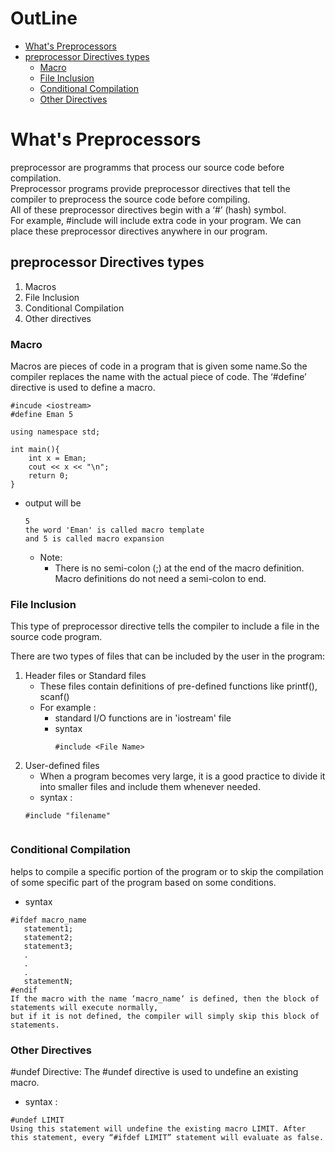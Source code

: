 # OutLine
- [What's Preprocessors](#whats-preprocessors)
- [preprocessor Directives types](#preprocessor-directives-types)
  - [Macro](#macro)
  - [File Inclusion](#file-inclusion)
  - [Conditional Compilation](#conditional-compilation)
  - [Other Directives](#other-directives)



# What's Preprocessors
preprocessor are programms that process our source code before compilation.<br>
Preprocessor programs provide preprocessor directives that tell the compiler to preprocess the source code before compiling.<br>
All of these preprocessor directives begin with a ‘#’ (hash) symbol.<br>
For example, #include will include extra code in your program. We can place these preprocessor directives anywhere in our program.<br>

## preprocessor Directives types
  1. Macros
  2. File Inclusion
  3. Conditional Compilation
  4. Other directives

### Macro 
Macros are pieces of code in a program that is given some name.So the compiler replaces the name with the actual piece of code.
The ‘#define’ directive is used to define a macro.


```
#incude <iostream>
#define Eman 5

using namespace std;

int main(){
    int x = Eman;
    cout << x << "\n";
    return 0;
}

```
- output will be 

   ```
   5
   the word 'Eman' is called macro template
   and 5 is called macro expansion 
   ```
  - Note: 
     - There is no semi-colon (;) at the end of the macro definition. Macro definitions do not need a semi-colon to end.

### File Inclusion

This type of preprocessor directive tells the compiler to include a file in the source code program.

There are two types of files that can be included by the user in the program: 
  1. Header files or Standard files
     - These files contain definitions of pre-defined functions like printf(), scanf()
     - For example :
       - standard I/O functions are in 'iostream' file
       - syntax 
         ```
         #include <File Name>
         ```
  2. User-defined files
      - When a program becomes very large, it is a good practice to divide it into smaller files and include them whenever needed.
      - syntax :
      ```
      #include "filename"


### Conditional Compilation
helps to compile a specific portion of the program or to skip the compilation of some specific part of the program based on some conditions.
 - syntax 
 ```
 #ifdef macro_name
    statement1;
    statement2;
    statement3;
    .
    .
    .
    statementN;
#endif
If the macro with the name ‘macro_name‘ is defined, then the block of statements will execute normally, 
but if it is not defined, the compiler will simply skip this block of statements. 
  ```

### Other Directives 
#undef Directive: The #undef directive is used to undefine an existing macro.
  - syntax :
  ```
  #undef LIMIT
  Using this statement will undefine the existing macro LIMIT. After this statement, every “#ifdef LIMIT” statement will evaluate as false.
  ```
